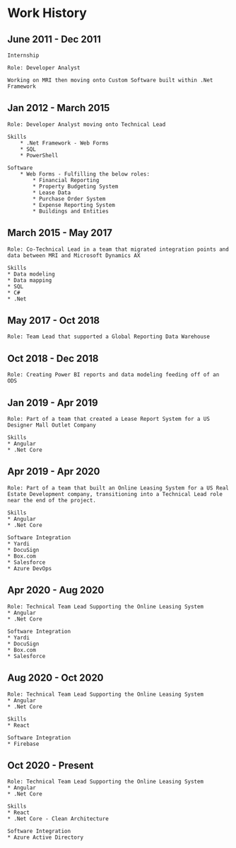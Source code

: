 # Work History

## June 2011 - Dec 2011

    Internship

    Role: Developer Analyst

    Working on MRI then moving onto Custom Software built within .Net Framework

## Jan 2012 - March 2015

    Role: Developer Analyst moving onto Technical Lead

    Skills
    	* .Net Framework - Web Forms
    	* SQL
    	* PowerShell

    Software
    	* Web Forms - Fulfilling the below roles:
    		* Financial Reporting
    		* Property Budgeting System
    		* Lease Data
    		* Purchase Order System
    		* Expense Reporting System
    		* Buildings and Entities

## March 2015 - May 2017

    Role: Co-Technical Lead in a team that migrated integration points and data between MRI and Microsoft Dynamics AX

    Skills
    * Data modeling
    * Data mapping
    * SQL
    * C#
    * .Net

## May 2017 - Oct 2018

    Role: Team Lead that supported a Global Reporting Data Warehouse

## Oct 2018 - Dec 2018

    Role: Creating Power BI reports and data modeling feeding off of an ODS

## Jan 2019 - Apr 2019

    Role: Part of a team that created a Lease Report System for a US Designer Mall Outlet Company

    Skills
    * Angular
    * .Net Core

## Apr 2019 - Apr 2020

    Role: Part of a team that built an Online Leasing System for a US Real Estate Development company, transitioning into a Technical Lead role near the end of the project.

    Skills
    * Angular
    * .Net Core

    Software Integration
    * Yardi
    * DocuSign
    * Box.com
    * Salesforce
    * Azure DevOps

## Apr 2020 - Aug 2020

    Role: Technical Team Lead Supporting the Online Leasing System
    * Angular
    * .Net Core

    Software Integration
    * Yardi
    * DocuSign
    * Box.com
    * Salesforce

## Aug 2020 - Oct 2020

    Role: Technical Team Lead Supporting the Online Leasing System
    * Angular
    * .Net Core

    Skills
    * React

    Software Integration
    * Firebase

## Oct 2020 - Present

    Role: Technical Team Lead Supporting the Online Leasing System
    * Angular
    * .Net Core

    Skills
    * React
    * .Net Core - Clean Architecture
    
    Software Integration
    * Azure Active Directory
